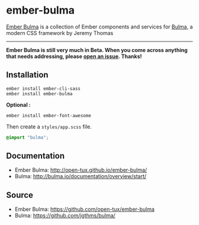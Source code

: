 # ember-bulma

[Ember Bulma](http://open-tux.github.io/ember-bulma/) is a collection of Ember components and services for [Bulma](https://github.com/jgthms/bulma), a modern CSS framework by Jeremy Thomas

---

**Ember Bulma is still very much in Beta. When you come across anything that needs addressing, please [open an issue](https://github.com/open-tux/ember-bulma/issues). Thanks!**


## Installation
```
ember install ember-cli-sass
ember install ember-bulma
```

**Optional :**
```
ember install ember-font-awesome
```

Then create a `styles/app.scss` file.
```scss
@import "bulma";
```


## Documentation

- Ember Bulma: <http://open-tux.github.io/ember-bulma/>
- Bulma: <http://bulma.io/documentation/overview/start/>


## Source

- Ember Bulma: <https://github.com/open-tux/ember-bulma>
- Bulma: <https://github.com/jgthms/bulma/>
